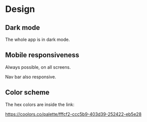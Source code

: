 # Design

## Dark mode

The whole app is in dark mode.


## Mobile responsiveness

Always possible, on all screens.

Nav bar also responsive.


## Color scheme

The hex colors are inside the link:

https://coolors.co/palette/fffcf2-ccc5b9-403d39-252422-eb5e28


